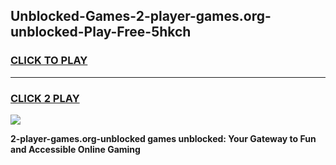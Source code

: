 
## Unblocked-Games-2-player-games.org-unblocked-Play-Free-5hkch
<h3>
<a href="https://premium76.site?title=2-player-games.org-unblocked&ref=09A">CLICK TO PLAY</a></h3>
<hr>

<h3>
<a href="https://premium76.site?title=2-player-games.org-unblocked&ref=09A">CLICK 2 PLAY</a>
  
</h3>

<a href="https://premium76.site?title=2-player-games.org-unblocked&ref=09A"><img src="https://clearcache.store/games.png"></a>


**2-player-games.org-unblocked games unblocked: Your Gateway to Fun and Accessible Online Gaming**
